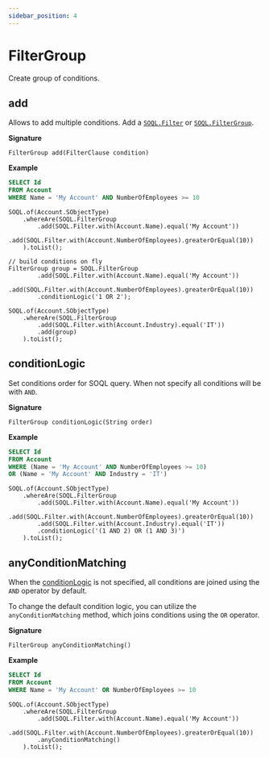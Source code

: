```yaml
---
sidebar_position: 4
---
```


# FilterGroup

Create group of conditions.

## add

Allows to add multiple conditions.
Add a [`SOQL.Filter`](soql-filter.md) or [`SOQL.FilterGroup`](soql-filters-group.md).

**Signature**

```apex
FilterGroup add(FilterClause condition)
```

**Example**

```sql
SELECT Id
FROM Account
WHERE Name = 'My Account' AND NumberOfEmployees >= 10
```
```apex
SOQL.of(Account.SObjectType)
    .whereAre(SOQL.FilterGroup
        .add(SOQL.Filter.with(Account.Name).equal('My Account'))
        .add(SOQL.Filter.with(Account.NumberOfEmployees).greaterOrEqual(10))
    ).toList();
```

```apex
// build conditions on fly
FilterGroup group = SOQL.FilterGroup
        .add(SOQL.Filter.with(Account.Name).equal('My Account'))
        .add(SOQL.Filter.with(Account.NumberOfEmployees).greaterOrEqual(10))
        .conditionLogic('1 OR 2');

SOQL.of(Account.SObjectType)
    .whereAre(SOQL.FilterGroup
        .add(SOQL.Filter.with(Account.Industry).equal('IT'))
        .add(group)
    ).toList();
```

## conditionLogic

Set conditions order for SOQL query.
When not specify all conditions will be with `AND`.

**Signature**

```apex
FilterGroup conditionLogic(String order)
```

**Example**

```sql
SELECT Id
FROM Account
WHERE (Name = 'My Account' AND NumberOfEmployees >= 10)
OR (Name = 'My Account' AND Industry = 'IT')
```
```apex
SOQL.of(Account.SObjectType)
    .whereAre(SOQL.FilterGroup
        .add(SOQL.Filter.with(Account.Name).equal('My Account'))
        .add(SOQL.Filter.with(Account.NumberOfEmployees).greaterOrEqual(10))
        .add(SOQL.Filter.with(Account.Industry).equal('IT'))
        .conditionLogic('(1 AND 2) OR (1 AND 3)')
    ).toList();
```

## anyConditionMatching

When the [conditionLogic](#anyconditionmatching) is not specified, all conditions are joined using the `AND` operator by default.

To change the default condition logic, you can utilize the `anyConditionMatching` method, which joins conditions using the `OR` operator.

**Signature**

```apex
FilterGroup anyConditionMatching()
```

**Example**

```sql
SELECT Id
FROM Account
WHERE Name = 'My Account' OR NumberOfEmployees >= 10
```
```apex
SOQL.of(Account.SObjectType)
    .whereAre(SOQL.FilterGroup
        .add(SOQL.Filter.with(Account.Name).equal('My Account'))
        .add(SOQL.Filter.with(Account.NumberOfEmployees).greaterOrEqual(10))
        .anyConditionMatching()
    ).toList();
```
